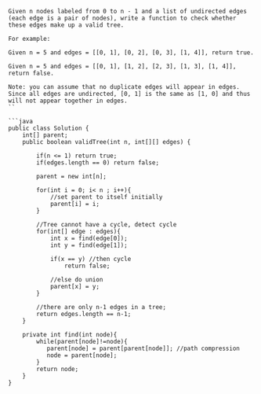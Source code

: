 ```
Given n nodes labeled from 0 to n - 1 and a list of undirected edges (each edge is a pair of nodes), write a function to check whether these edges make up a valid tree.

For example:

Given n = 5 and edges = [[0, 1], [0, 2], [0, 3], [1, 4]], return true.

Given n = 5 and edges = [[0, 1], [1, 2], [2, 3], [1, 3], [1, 4]], return false.

Note: you can assume that no duplicate edges will appear in edges. Since all edges are undirected, [0, 1] is the same as [1, 0] and thus will not appear together in edges.
``

```java
public class Solution {
    int[] parent;
    public boolean validTree(int n, int[][] edges) {
        
        if(n <= 1) return true;
        if(edges.length == 0) return false;
        
        parent = new int[n];
        
        for(int i = 0; i< n ; i++){
            //set parent to itself initially
            parent[i] = i;
        }
        
        //Tree cannot have a cycle, detect cycle
        for(int[] edge : edges){
            int x = find(edge[0]);
            int y = find(edge[1]);
            
            if(x == y) //then cycle
                return false;
                
            //else do union
            parent[x] = y;
        }
        
        //there are only n-1 edges in a tree;
        return edges.length == n-1;
    }
    
    private int find(int node){
        while(parent[node]!=node){
           parent[node] = parent[parent[node]]; //path compression 
           node = parent[node];
        }
        return node;
    }
}
```
